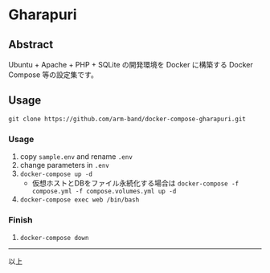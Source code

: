 # Gharapuri

## Abstract

Ubuntu + Apache + PHP + SQLite の開発環境を Docker に構築する Docker Compose 等の設定集です。

## Usage

`git clone https://github.com/arm-band/docker-compose-gharapuri.git`

### Usage

1. copy `sample.env` and rename `.env`
2. change parameters in `.env`
3. `docker-compose up -d`
    - 仮想ホストとDBをファイル永続化する場合は `docker-compose -f compose.yml -f compose.volumes.yml up -d`
4. `docker-compose exec web /bin/bash`

### Finish

1. `docker-compose down`

---

以上